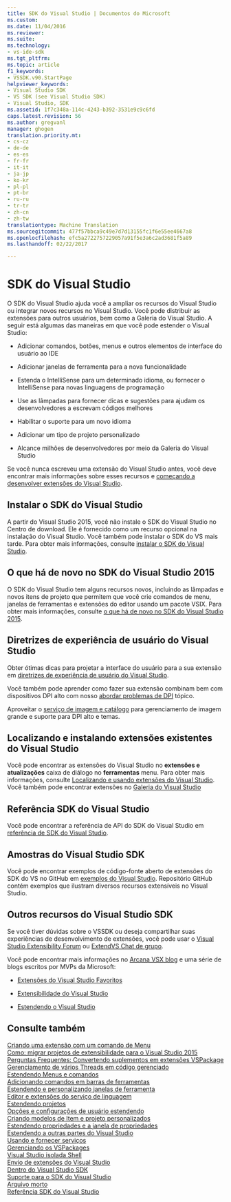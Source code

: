 ```yaml
---
title: SDK do Visual Studio | Documentos do Microsoft
ms.custom: 
ms.date: 11/04/2016
ms.reviewer: 
ms.suite: 
ms.technology:
- vs-ide-sdk
ms.tgt_pltfrm: 
ms.topic: article
f1_keywords:
- VSSDK.v90.StartPage
helpviewer_keywords:
- Visual Studio SDK
- VS SDK (see Visual Studio SDK)
- Visual Studio, SDK
ms.assetid: 1f7c348a-114c-4243-b392-3531e9c9c6fd
caps.latest.revision: 56
ms.author: gregvanl
manager: ghogen
translation.priority.mt:
- cs-cz
- de-de
- es-es
- fr-fr
- it-it
- ja-jp
- ko-kr
- pl-pl
- pt-br
- ru-ru
- tr-tr
- zh-cn
- zh-tw
translationtype: Machine Translation
ms.sourcegitcommit: 477f57bbca9c49e7d7d13155fc1f6e55ee4667a8
ms.openlocfilehash: efc5a2722757229057a91f5e3a6c2ad3681f5a89
ms.lasthandoff: 02/22/2017

---
```

# <a name="visual-studio-sdk"></a>SDK do Visual Studio
O SDK do Visual Studio ajuda você a ampliar os recursos do Visual Studio ou integrar novos recursos no Visual Studio. Você pode distribuir as extensões para outros usuários, bem como a Galeria do Visual Studio. A seguir está algumas das maneiras em que você pode estender o Visual Studio:  
  
-   Adicionar comandos, botões, menus e outros elementos de interface do usuário ao IDE  
  
-   Adicionar janelas de ferramenta para a nova funcionalidade  
  
-   Estenda o IntelliSense para um determinado idioma, ou fornecer o IntelliSense para novas linguagens de programação  
  
-   Use as lâmpadas para fornecer dicas e sugestões para ajudam os desenvolvedores a escrevam códigos melhores  
  
-   Habilitar o suporte para um novo idioma  
  
-   Adicionar um tipo de projeto personalizado  
  
-   Alcance milhões de desenvolvedores por meio da Galeria do Visual Studio  
  
 Se você nunca escreveu uma extensão do Visual Studio antes, você deve encontrar mais informações sobre esses recursos e [começando a desenvolver extensões do Visual Studio](../extensibility/starting-to-develop-visual-studio-extensions.md).  
  
## <a name="installing-the-visual-studio-sdk"></a>Instalar o SDK do Visual Studio  
 A partir do Visual Studio 2015, você não instale o SDK do Visual Studio no Centro de download. Ele é fornecido como um recurso opcional na instalação do Visual Studio. Você também pode instalar o SDK do VS mais tarde. Para obter mais informações, consulte [instalar o SDK do Visual Studio](../extensibility/installing-the-visual-studio-sdk.md).  
  
## <a name="whats-new-in-the-visual-studio-2015-sdk"></a>O que há de novo no SDK do Visual Studio 2015  
 O SDK do Visual Studio tem alguns recursos novos, incluindo as lâmpadas e novos itens de projeto que permitem que você crie comandos de menu, janelas de ferramentas e extensões do editor usando um pacote VSIX. Para obter mais informações, consulte [o que há de novo no SDK do Visual Studio 2015](../extensibility/what-s-new-in-the-visual-studio-2015-sdk.md).  
  
## <a name="visual-studio-user-experience-guidelines"></a>Diretrizes de experiência de usuário do Visual Studio  
 Obter ótimas dicas para projetar a interface do usuário para a sua extensão em [diretrizes de experiência de usuário do Visual Studio](../extensibility/ux-guidelines/visual-studio-user-experience-guidelines.md).  
  
 Você também pode aprender como fazer sua extensão combinam bem com dispositivos DPI alto com nosso [abordar problemas de DPI](../extensibility/addressing-dpi-issues2.md) tópico.  
  
 Aproveitar o [serviço de imagem e catálogo](../extensibility/image-service-and-catalog.md) para gerenciamento de imagem grande e suporte para DPI alto e temas.  
  
## <a name="finding-and-installing-existing-visual-studio-extensions"></a>Localizando e instalando extensões existentes do Visual Studio  
 Você pode encontrar as extensões do Visual Studio no **extensões e atualizações** caixa de diálogo no **ferramentas** menu. Para obter mais informações, consulte [Localizando e usando extensões do Visual Studio](../ide/finding-and-using-visual-studio-extensions.md). Você também pode encontrar extensões no [Galeria do Visual Studio](https://visualstudiogallery.msdn.microsoft.com/)  
  
## <a name="visual-studio-sdk-reference"></a>Referência SDK do Visual Studio  
 Você pode encontrar a referência de API do SDK do Visual Studio em [referência de SDK do Visual Studio](../extensibility/visual-studio-sdk-reference.md).  
  
## <a name="visual-studio-sdk-samples"></a>Amostras do Visual Studio SDK  
 Você pode encontrar exemplos de código-fonte aberto de extensões do SDK do VS no GitHub em [exemplos do Visual Studio](https://aka.ms/vs2015sdksamples). Repositório GitHub contém exemplos que ilustram diversos recursos extensíveis no Visual Studio.  
  
## <a name="other-visual-studio-sdk-resources"></a>Outros recursos do Visual Studio SDK  
 Se você tiver dúvidas sobre o VSSDK ou deseja compartilhar suas experiências de desenvolvimento de extensões, você pode usar o [Visual Studio Extensibility Forum](https://social.msdn.microsoft.com/Forums/vstudio/home?forum=vsx) ou [ExtendVS Chat de grupo](https://gitter.im/Microsoft/extendvs).  
  
 Você pode encontrar mais informações no [Arcana VSX blog](http://blogs.msdn.com/b/vsx/) e uma série de blogs escritos por MVPs da Microsoft:  
  
-   [Extensões do Visual Studio Favoritos](http://geekswithblogs.net/sdorman/archive/2014/10/05/favorite-visual-studio-extensions.aspx)  
  
-   [Extensibilidade do Visual Studio](http://www.visualstudioextensibility.com/overview/vs/)  
  
-   [Estendendo o Visual Studio](http://blog.slaks.net/2013-10-18/extending-visual-studio-part-1-getting-started/)  
  
## <a name="see-also"></a>Consulte também  
 [Criando uma extensão com um comando de Menu](../extensibility/creating-an-extension-with-a-menu-command.md)   
 [Como: migrar projetos de extensibilidade para o Visual Studio 2015](../extensibility/how-to-migrate-extensibility-projects-to-visual-studio-2015.md)   
 [Perguntas Frequentes: Convertendo suplementos em extensões VSPackage](../extensibility/faq-converting-add-ins-to-vspackage-extensions.md)   
 [Gerenciamento de vários Threads em código gerenciado](../extensibility/managing-multiple-threads-in-managed-code.md)   
 [Estendendo Menus e comandos](../extensibility/extending-menus-and-commands.md)   
 [Adicionando comandos em barras de ferramentas](../extensibility/adding-commands-to-toolbars.md)   
 [Estendendo e personalizando janelas de ferramenta](../extensibility/extending-and-customizing-tool-windows.md)   
 [Editor e extensões do serviço de linguagem](../extensibility/editor-and-language-service-extensions.md)   
 [Estendendo projetos](../extensibility/extending-projects.md)   
 [Opções e configurações de usuário estendendo](../extensibility/extending-user-settings-and-options.md)   
 [Criando modelos de Item e projeto personalizados](../extensibility/creating-custom-project-and-item-templates.md)   
 [Estendendo propriedades e a janela de propriedades](../extensibility/extending-properties-and-the-property-window.md)   
 [Estendendo a outras partes do Visual Studio](../extensibility/extending-other-parts-of-visual-studio.md)   
 [Usando e fornecer serviços](../extensibility/using-and-providing-services.md)   
 [Gerenciando os VSPackages](../extensibility/managing-vspackages.md)   
 [Visual Studio isolada Shell](../extensibility/visual-studio-isolated-shell.md)   
 [Envio de extensões do Visual Studio](../extensibility/shipping-visual-studio-extensions.md)   
 [Dentro do Visual Studio SDK](../extensibility/internals/inside-the-visual-studio-sdk.md)   
 [Suporte para o SDK do Visual Studio](../extensibility/support-for-the-visual-studio-sdk.md)   
 [Arquivo morto](../extensibility/archive.md)   
 [Referência SDK do Visual Studio](../extensibility/visual-studio-sdk-reference.md)
